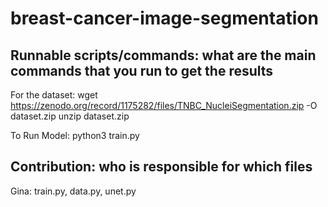 # breast-cancer-image-segmentation

## Runnable scripts/commands: what are the main commands that you run to get the results
For the dataset:
    wget https://zenodo.org/record/1175282/files/TNBC_NucleiSegmentation.zip -O dataset.zip
    unzip dataset.zip
    
To Run Model:
    python3 train.py

## Contribution: who is responsible for which files
Gina: train.py, data.py, unet.py
